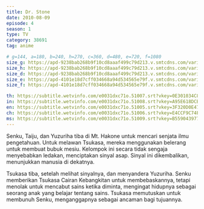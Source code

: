 ```yaml
---
title: Dr. Stone
date: 2010-08-09
episode: 4
season: 1
type: TV
category: 38691
tag: anime

# g=144, a=180, b=240, h=270, c=360, d=480, e=720, f=1080
size_g: https://apd-9238bab268b9f10cd8aaaf499c79d213.v.smtcdns.com/varietyts.tc.qq.com/ALhhlKji1eO24eoDRGlC80lvktpJs56a_-n17WAMo790/7ouLiwG0by2vUZgYeylW3s5-yws3a-m2z9SRlTnylYjBFy4HQKi_kSc_OXkpTekU_nm-W0O4isCPnm5U7Ni1BSBKxwxdaGfKCC1onm69TTkjsKf-l185Vv-pUSsPu6y0PaVY9NYSmLaPppwFpNVj89iFnxA9MvG-/e0031dxc71o.321007.ts.m3u8
size_h: https://apd-9238bab268b9f10cd8aaaf499c79d213.v.smtcdns.com/varietyts.tc.qq.com/A1CmnF2nJDTst7WpepYDAPGuDCQTig1Wev-jLoDJbnI0/tN60jT0YvQzMkqj7q1Hl5gEHctiFZLaNkJ8rYtNLDT14VVmR9kMeGZ8CstucChWjt1lysyW1PE1j6BdzRRjbmDVMY5EIuroTPpW0hKEAnkIY9QNB2Dw5pZmaepFUDA95eVt75gnKmqnGfOgBlNnfqm9tvbfGTSRd/e0031dxc71o.321001.ts.m3u8
size_d: https://apd-9238bab268b9f10cd8aaaf499c79d213.v.smtcdns.com/varietyts.tc.qq.com/AHTBaBThZ7253JD5_op3ULAzOQcasCJXqZjKWYtAf9Ms/peSxin8bN_7e1BMj07Le0_USOTsrKDLyjqKpm5KqMdST_T6WoYQQJLIHIfR3_RYvoI-Oex1WPM8NWdHKk8oYTFP9G7Cwy7BWOkf94hLpD6ZNJCI6MMCAEnT_pzIhAiqYYhUjX3Q0kP-_sPl1QzoXbBXf_U4pLKAY/e0031dxc71o.321002.ts.m3u8
size_e: https://apd-4101e18d7cff034668a94d534565e79f.v.smtcdns.com/varietyts.tc.qq.com/AW6fBAUsWZMwnFs3x6rEEPck4Ew6k-qWrxI21kK5fWk4/jiO8E1kw5RrKL65M970rHZC8GNz_1dDff5kDc-3dlsVg8BuV4fgPVza7MdT86CZ8NBEy85rHtPGjlCfNj8ICyMSVaBNgbIpFCC7o9_J_ner36Ux_1HgifJTMZz3OfOLoFAIqPAE6ONUtMu-Jkl3SEsk2jj442ScP/e0031dxc71o.321003.ts.m3u8
size_f: https://apd-4101e18d7cff034668a94d534565e79f.v.smtcdns.com/varietyts.tc.qq.com/A7p8_Bd4-WY9LVGr93LHl1xJ86v7v8_QduBQb4EwaDhI/Ap32yKI0PFyspQ4DgWGcjPGD5ccnIfu6vp0SS313kksP_KhNtutrvlQb5Fv8jnMAzc7AiPWp-uJfWm2GFNLsP0pblyWIT95Z2XLpwdrneonSM3f4iA-9FOgMU2_uc3fqK9sDPf8bHeOAMY9f8poKGPfeeBsJS1Qc/e0031dxc71o.321004.ts.m3u8

th: https://subtitle.wetvinfo.com/e0031dxc71o.51007.srt?vkey=0E301034C865103D6552877A03C30889B87A24081F8FD1E233318A9F2C17588961D7100B78DA11F95FE9133611CC5CC8ECD056B6792FD7E15032A1DCF9E5770FA25FCA6603467EF2DA4A3DD69CCD4A25A9DFE25566084473F71D525BAE511A87C2358B1B4D8F025D163812B098D3CE18
in: https://subtitle.wetvinfo.com/e0031dxc71o.51008.srt?vkey=A95E618DCB669CD5C27A31F60D039AAF7308F9A3DAD37386D992EC2CEAD6C9E308650803C719459EEC0DF607FAC8328E12DDCC3A8BD13EB571881E4496BDD942291CA5D4F507B9794158F8F43671C5D10E129353C8FC78F2ACA6C845917D6F9F9C8C4BB3B50211B3A8A334D835D4B6E4
en: https://subtitle.wetvinfo.com/e0031dxc71o.51005.srt?vkey=3F320D0E47E4C189268BC371C64EF5664738480257B24ABD713D7ED1C3C4B020E1D02D810877DC33C8F1489567D4969C1EDA009BC65A6FBE312C8F9D4C021F0B5E0D3618844B4739FDC95CD1915262C12AD49CBC3CF7D82E794B3FB05BB785369CFC1B5FE9EF58E9F98D5D087200C925
ch: https://subtitle.wetvinfo.com/e0031dxc71o.51006.srt?vkey=E4CCF9C74F34D5BCE3D891E616B93ACB0608248E62A095489F63AD68E64AAB6F55127900F5A044707B7DCE064B7CB68AD5316631AE320F0A4470CA846189A616EE9946D24195E2757D3D503BC5ACDAA60231FC148AAE8679AAB64DFCA1918A2C947F371906C1CCE31F9686BC9AD49937
ms: https://subtitle.wetvinfo.com/e0031dxc71o.51009.srt?vkey=B5590439776373CD1E41D36D62A0A37A710F85634225DE444EDB08E0E47654AEA28B99BB29D3E5C6D755CDF4ACD0BF4DEDE6828F68C7345B56C7608C01ECBED951E025FE48F50319B4CCF7FB12F80AE11ACECF4D349659DD2C0E6B960F67797C2363F5D29F141957F36F3D5154D621B6
---
```

Senku, Taiju, dan Yuzuriha tiba di Mt. Hakone untuk mencari senjata ilmu pengetahuan. Untuk melawan Tsukasa, mereka menggunakan belerang untuk membuat bubuk mesiu. Kelompok ini secara tidak sengaja menyebabkan ledakan, menciptakan sinyal asap. Sinyal ini dikembalikan, menunjukkan manusia di dekatnya.

Tsukasa tiba, setelah melihat sinyalnya, dan menyandera Yuzuriha. Senku memberikan Tsukasa Cairan Kebangkitan untuk membebaskannya, tetapi menolak untuk mencabut sains ketika diminta, mengingat hidupnya sebagai seorang anak yang belajar tentang sains. Tsukasa memutuskan untuk membunuh Senku, menganggapnya sebagai ancaman bagi tujuannya.
